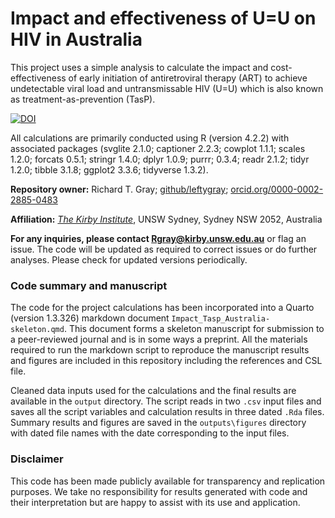 # Impact and effectiveness of U=U on HIV in Australia

This project uses a simple analysis to calculate the impact and
cost-effectiveness of early initiation of antiretroviral therapy (ART) to
achieve undetectable viral load and untransmissable HIV (U=U) which is also
known as treatment-as-prevention (TasP). 

[![DOI](https://zenodo.org/badge/DOI/10.5281/zenodo.7865576.svg)](https://doi.org/10.5281/zenodo.7865576)

All calculations are primarily conducted using R (version 4.2.2) with associated
packages (svglite 2.1.0; captioner 2.2.3; cowplot 1.1.1; scales 1.2.0; forcats
0.5.1; stringr 1.4.0; dplyr 1.0.9; purrr; 0.3.4; readr 2.1.2; tidyr 1.2.0;
tibble 3.1.8; ggplot2 3.3.6; tidyverse 1.3.2). 
  
**Repository owner:** Richard T. Gray; [github/leftygray](https://github.com/leftygray); 
[orcid.org/0000-0002-2885-0483](https://orcid.org/0000-0002-2885-0483)

**Affiliation:** [_The Kirby Institute_](https://kirby.unsw.edu.au/), UNSW Sydney, Sydney NSW 2052, Australia

**For any inquiries, please contact Rgray@kirby.unsw.edu.au** or flag an issue.
The code will be updated as required to correct issues or do further analyses.
Please check for updated versions periodically.

### Code summary and manuscript

The code for the project calculations has been incorporated into a Quarto
(version 1.3.326) markdown document `Impact_Tasp_Australia-skeleton.qmd`. This
document forms a skeleton manuscript for submission to a peer-reviewed journal
and is in some ways a preprint. All the materials required to run the markdown
script to reproduce the manuscript results and figures are included in this
repository including the references and CSL file. 

Cleaned data inputs used for the calculations and the final results are
available in the `output` directory. The script reads in two `.csv` input files
and saves all the script variables and calculation results in three dated `.Rda`
files.  Summary results and figures are saved in the `outputs\figures` directory
with dated file names with the date corresponding to the input files.

### Disclaimer

This code has been made publicly available for transparency and replication
purposes. We take no responsibility for results generated with code and their
interpretation but are happy to assist with its use and application. 
